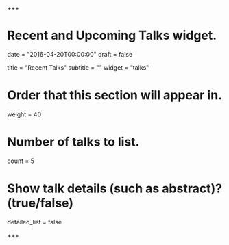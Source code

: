 +++
# Recent and Upcoming Talks widget.

date = "2016-04-20T00:00:00"
draft = false

title = "Recent Talks"
subtitle = ""
widget = "talks"

# Order that this section will appear in.
weight = 40

# Number of talks to list.
count = 5

# Show talk details (such as abstract)? (true/false)
detailed_list = false

+++

